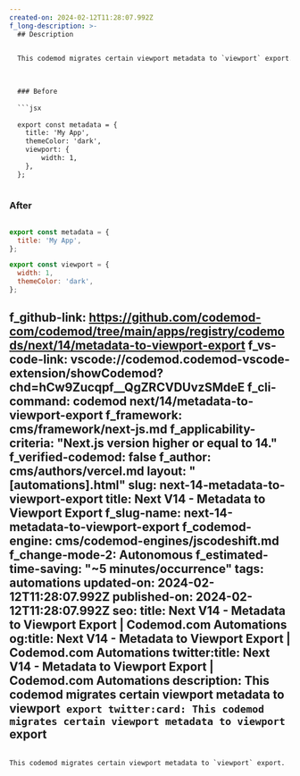 ```yaml
---
created-on: 2024-02-12T11:28:07.992Z
f_long-description: >-
  ## Description
  

  This codemod migrates certain viewport metadata to `viewport` export.
  

  
  ### Before
  
  ```jsx
  
  export const metadata = {
  	title: 'My App',
  	themeColor: 'dark',
  	viewport: {
  		width: 1,
  	},
  };
  
  ```
  
  ### After
  
  ```jsx
  
  export const metadata = {
  	title: 'My App',
  };
  
  export const viewport = {
  	width: 1,
  	themeColor: 'dark',
  };
  
  ```
f_github-link: https://github.com/codemod-com/codemod/tree/main/apps/registry/codemods/next/14/metadata-to-viewport-export
f_vs-code-link: vscode://codemod.codemod-vscode-extension/showCodemod?chd=hCw9Zucqpf__QgZRCVDUvzSMdeE
f_cli-command: codemod next/14/metadata-to-viewport-export
f_framework: cms/framework/next-js.md
f_applicability-criteria: "Next.js version higher or equal to 14."
f_verified-codemod: false
f_author: cms/authors/vercel.md
layout: "[automations].html"
slug: next-14-metadata-to-viewport-export
title: Next V14 - Metadata to Viewport Export
f_slug-name: next-14-metadata-to-viewport-export
f_codemod-engine: cms/codemod-engines/jscodeshift.md
f_change-mode-2: Autonomous
f_estimated-time-saving: "~5 minutes/occurrence"
tags: automations
updated-on: 2024-02-12T11:28:07.992Z
published-on: 2024-02-12T11:28:07.992Z
seo:
  title: Next V14 - Metadata to Viewport Export | Codemod.com Automations
  og:title: Next V14 - Metadata to Viewport Export | Codemod.com Automations
  twitter:title: Next V14 - Metadata to Viewport Export | Codemod.com Automations
  description: This codemod migrates certain viewport metadata to viewport` export
  twitter:card: This codemod migrates certain viewport metadata to viewport` export
---
```

This codemod migrates certain viewport metadata to `viewport` export.